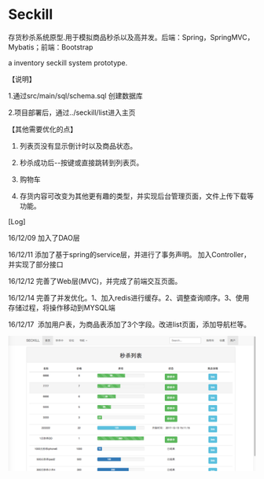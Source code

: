 # Seckill
存货秒杀系统原型.用于模拟商品秒杀以及高并发。后端：Spring，SpringMVC，Mybatis；前端：Bootstrap

a inventory seckill system prototype.

【说明】

1.通过src/main/sql/schema.sql 创建数据库

2.项目部署后，通过../seckill/list进入主页



【其他需要优化的点】

1. 列表页没有显示倒计时以及商品状态。

2. 秒杀成功后--按键或直接跳转到列表页。

3. 购物车

4. 存货内容可改变为其他更有趣的类型，并实现后台管理页面，文件上传下载等功能。





[Log]

16/12/09   加入了DAO层

16/12/11   添加了基于spring的service层，并进行了事务声明。
           加入Controller，并实现了部分接口

16/12/12   完善了Web层(MVC)，并完成了前端交互页面。

16/12/14  完善了并发优化。1、加入redis进行缓存。2、调整查询顺序。3、使用存储过程，将操作移动到MYSQL端

16/12/17  添加用户表，为商品表添加了3个字段。改进list页面，添加导航栏等。

![image](https://github.com/hyqggl/seckill/raw/master/demo/1.png)
